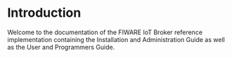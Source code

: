  Introduction
===========================

Welcome to the documentation of the FIWARE IoT Broker reference implementation containing the Installation and Administration Guide as well as the User and Programmers Guide.
